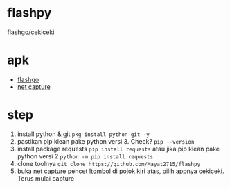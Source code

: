 # flashpy
flashgo/cekiceki

# apk
- [flashgo](https://play.google.com/store/apps/details?id=com.cari.promo.diskon)
- [net capture](https://play.google.com/store/apps/details?id=com.minhui.networkcapture)

# step

1. install python & git `pkg install python git -y`
2. pastikan pip klean pake python versi 3. Check? `pip --version`
3. install package requests `pip install requests` atau jika pip klean pake python versi 2 `python -m pip install requests`
4. clone toolnya `git clone https://github.com/Mayat2715/flashpy`
5. buka [net capture](https://play.google.com/store/apps/details?id=com.minhui.networkcapture) pencet [!tombol](https://i.ibb.co/9n2363f/20191115-081142.jpg) di pojok kiri atas, pilih appnya cekiceki. Terus mulai capture
